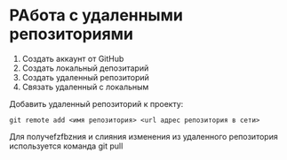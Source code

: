 # РАбота с удаленными репозиториями
1. Создать аккаунт от GitHub
2. Создать локальный депозитарий
3. Создать удаленный репозиторий
4. Связать удаленный с локальным


Добавить удаленный репозиторий к проекту:
```
git remote add <имя репозитория> <url адрес репозитория в сети>
```
Для получеfzfbzния и слияния изменения из удаленного репозитория используется команда git pull